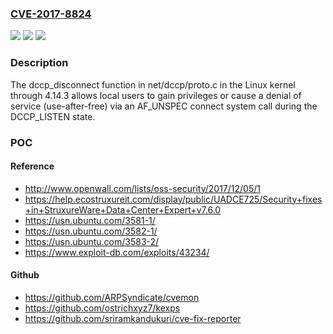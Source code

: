 ### [CVE-2017-8824](https://cve.mitre.org/cgi-bin/cvename.cgi?name=CVE-2017-8824)
![](https://img.shields.io/static/v1?label=Product&message=Linux%20kernel%20through%204.14.3&color=blue)
![](https://img.shields.io/static/v1?label=Version&message=Linux%20kernel%20through%204.14.3%20&color=brightgreen)
![](https://img.shields.io/static/v1?label=Vulnerability&message=use-after-free&color=brightgreen)

### Description

The dccp_disconnect function in net/dccp/proto.c in the Linux kernel through 4.14.3 allows local users to gain privileges or cause a denial of service (use-after-free) via an AF_UNSPEC connect system call during the DCCP_LISTEN state.

### POC

#### Reference
- http://www.openwall.com/lists/oss-security/2017/12/05/1
- https://help.ecostruxureit.com/display/public/UADCE725/Security+fixes+in+StruxureWare+Data+Center+Expert+v7.6.0
- https://usn.ubuntu.com/3581-1/
- https://usn.ubuntu.com/3582-1/
- https://usn.ubuntu.com/3583-2/
- https://www.exploit-db.com/exploits/43234/

#### Github
- https://github.com/ARPSyndicate/cvemon
- https://github.com/ostrichxyz7/kexps
- https://github.com/sriramkandukuri/cve-fix-reporter

